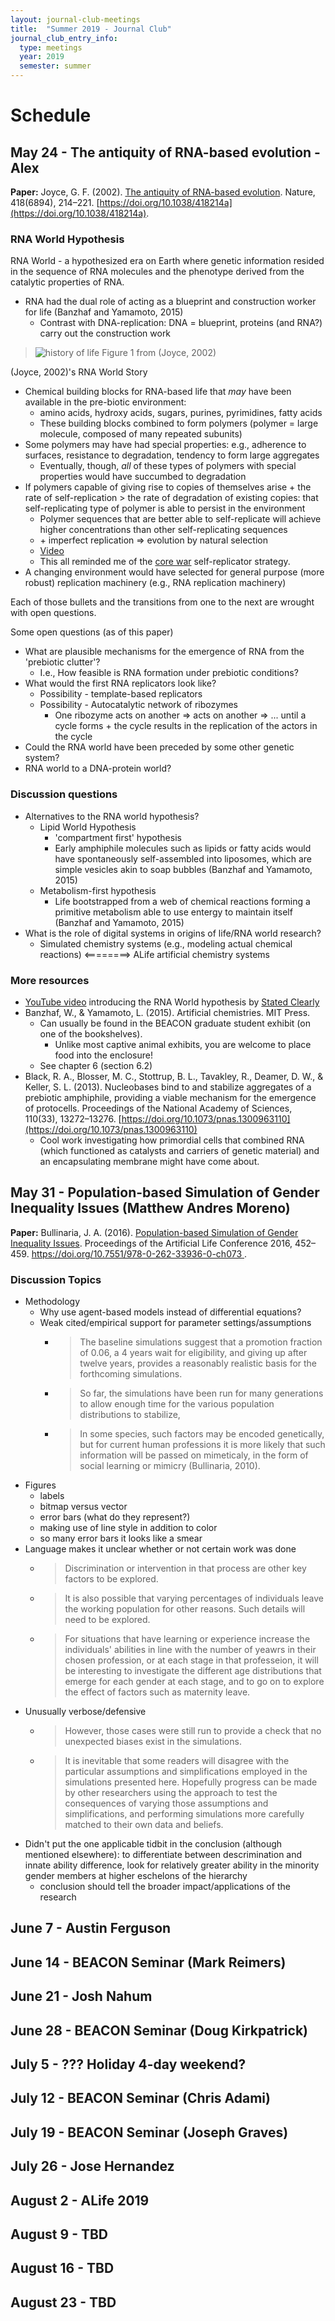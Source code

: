 ```yaml
---
layout: journal-club-meetings
title:  "Summer 2019 - Journal Club"
journal_club_entry_info:
  type: meetings
  year: 2019
  semester: summer
---
```


# Schedule

## May 24 - The antiquity of RNA-based evolution - Alex

**Paper:** Joyce, G. F. (2002). [The antiquity of RNA-based evolution](https://www.nature.com/articles/418214a). Nature, 418(6894), 214–221. [https://doi.org/10.1038/418214a](https://doi.org/10.1038/418214a).

### RNA World Hypothesis

RNA World - a hypothesized era on Earth where genetic information resided in the sequence of RNA molecules and the phenotype derived from the catalytic properties of RNA.

- RNA had the dual role of acting as a blueprint and construction worker for life (Banzhaf and Yamamoto, 2015)
  - Contrast with DNA-replication: DNA = blueprint, proteins (and RNA?) carry out the construction work

> ![history of life](https://media.springernature.com/lw900/springer-static/image/art%3A10.1038%2F418214a/MediaObjects/41586_2002_Article_BF418214a_Fig1_HTML.jpg)
> Figure 1 from (Joyce, 2002)

(Joyce, 2002)'s RNA World Story

- Chemical building blocks for RNA-based life that _may_ have been available in the pre-biotic environment:
  - amino acids, hydroxy acids, sugars, purines, pyrimidines, fatty acids
  - These building blocks combined to form polymers (polymer = large molecule, composed of many repeated subunits)
- Some polymers may have had special properties: e.g., adherence to surfaces, resistance to degradation, tendency to form large aggregates
  - Eventually, though, _all_ of these types of polymers with special properties would have succumbed to degradation
- If polymers capable of giving rise to copies of themselves arise + the rate of self-replication > the rate of degradation of existing copies: that self-replicating type of polymer is able to persist in the environment
  - Polymer sequences that are better able to self-replicate will achieve higher concentrations than other self-replicating sequences
  - \+ imperfect replication => evolution by natural selection
  - [Video](https://youtu.be/K1xnYFCZ9Yg?t=155)
  - This all reminded me of the [core war](https://en.wikipedia.org/wiki/Core_War) self-replicator strategy.
- A changing environment would have selected for general purpose (more robust) replication machinery (e.g., RNA replication machinery)

Each of those bullets and the transitions from one to the next are wrought with open questions.

Some open questions (as of this paper)

- What are plausible mechanisms for the emergence of RNA from the 'prebiotic clutter'?
  - I.e., How feasible is RNA formation under prebiotic conditions?
- What would the first RNA replicators look like?
  - Possibility - template-based replicators
  - Possibility - Autocatalytic network of ribozymes
    - One ribozyme acts on another => acts on another => ... until a cycle forms + the cycle results in the replication of the actors in the cycle
- Could the RNA world have been preceded by some other genetic system?
- RNA world to a DNA-protein world?


### Discussion questions

- Alternatives to the RNA world hypothesis?
  - Lipid World Hypothesis
    - 'compartment first' hypothesis
    - Early amphiphile molecules such as lipids or fatty acids would have spontaneously self-assembled into liposomes, which are simple vesicles akin to soap bubbles (Banzhaf and Yamamoto, 2015)
  - Metabolism-first hypothesis
    - Life bootstrapped from a web of chemical reactions forming a primitive metabolism able to use entergy to maintain itself (Banzhaf and Yamamoto, 2015)
- What is the role of digital systems in origins of life/RNA world research?
  - Simulated chemistry systems (e.g., modeling actual chemical reactions) <========> ALife artificial chemistry systems

### More resources

- [YouTube video](https://www.youtube.com/watch?v=K1xnYFCZ9Yg) introducing the RNA World hypothesis by [Stated Clearly](http://statedclearly.com/)
- Banzhaf, W., & Yamamoto, L. (2015). Artificial chemistries. MIT Press.
  - Can usually be found in the BEACON graduate student exhibit (on one of the bookshelves).
    - Unlike most captive animal exhibits, you are welcome to place food into the enclosure!
  - See chapter 6 (section 6.2)
- Black, R. A., Blosser, M. C., Stottrup, B. L., Tavakley, R., Deamer, D. W., & Keller, S. L. (2013). Nucleobases bind to and stabilize aggregates of a prebiotic amphiphile, providing a viable mechanism for the emergence of protocells. Proceedings of the National Academy of Sciences, 110(33), 13272–13276. [https://doi.org/10.1073/pnas.1300963110](https://doi.org/10.1073/pnas.1300963110)
  - Cool work investigating how primordial cells that combined RNA (which functioned as catalysts and carriers of genetic material) and an encapsulating membrane might have come about.

## May 31 - Population-based Simulation of Gender Inequality Issues (Matthew Andres Moreno)

**Paper:** Bullinaria, J. A. (2016). [Population-based Simulation of Gender Inequality Issues](https://www.mitpressjournals.org/doi/abs/10.1162/978-0-262-33936-0-ch073). Proceedings of the Artificial Life Conference 2016, 452–459. [https://doi.org/10.7551/978-0-262-33936-0-ch073 ](https://doi.org/10.7551/978-0-262-33936-0-ch073).

### Discussion Topics

* Methodology
   * Why use agent-based models instead of differential equations?
   * Weak cited/empirical support for parameter settings/assumptions
     * > The baseline simulations suggest that a promotion fraction of 0.06, a 4 years wait for eligibility, and giving up after twelve years, provides a reasonably realistic basis for the forthcoming simulations.
     * > So far, the simulations have been run for many generations to allow enough time for the various population distributions to stabilize,
     * > In some species, such factors may be encoded genetically, but for current human professions it is more likely that such information will be passed on mimeticaly, in the form of social learning or mimicry (Bullinaria, 2010).
* Figures
  * labels
  * bitmap versus vector
  * error bars (what do they represent?)
  * making use of line style in addition to color
  * so many error bars it looks like a smear
* Language makes it unclear whether or not certain work was done
  * > Discrimination or intervention in that process are other key factors to be explored.
  * > It is also possible that varying percentages of individuals leave the working population for other reasons.
    Such details will need to be explored.
  * > For situations that have learning or experience increase the individuals' abilities in line with the number of yeawrs in their chosen profession, or at each stage in that professeion, it will be interesting to investigate the different age distributions that emerge for each gender at each stage, and to go on to explore the effect of factors such as maternity leave.
* Unusually verbose/defensive
   * > However, those cases were still run to provide a check that no unexpected biases exist in the simulations.
   * > It is inevitable that some readers will disagree with the particular assumptions and simplifications employed in the simulations presented here.
     Hopefully progress can be made by other researchers using the approach to test the consequences of varying those assumptions and simplifications, and performing simulations more carefully matched to their own data and beliefs.
* Didn't put the one applicable tidbit in the conclusion (although mentioned elsewhere): to differentiate between descrimination and innate ability difference, look for relatively greater ability in the minority gender members at higher eschelons of the hierarchy   
  * conclusion should tell the broader impact/applications of the research

## June 7 - Austin Ferguson

## June 14 - BEACON Seminar (Mark Reimers)

## June 21 - Josh Nahum

## June 28 - BEACON Seminar (Doug Kirkpatrick)

## July 5 - ??? Holiday 4-day weekend?

## July 12 - BEACON Seminar (Chris Adami)

## July 19 - BEACON Seminar (Joseph Graves)

## July 26 - Jose Hernandez

## August 2 - ALife 2019

## August 9 - TBD

## August 16 - TBD

## August 23 - TBD
